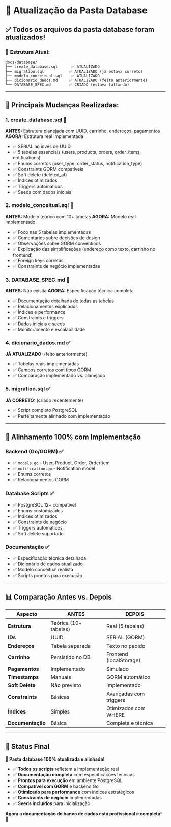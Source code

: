 # 🔄 Atualização da Pasta Database

## ✅ **Todos os arquivos da pasta database foram atualizados!**

### 📁 **Estrutura Atual:**
```
docs/database/
├── create_database.sql      ✅ ATUALIZADO
├── migration.sql           ✅ ATUALIZADO (já estava correto)
├── modelo_conceitual.sql    ✅ ATUALIZADO
├── dicionario_dados.md     ✅ ATUALIZADO (feito anteriormente)
└── DATABASE_SPEC.md        ✅ CRIADO (estava faltando)
```

---

## 🔄 **Principais Mudanças Realizadas:**

### **1. create_database.sql** 📝
**ANTES:** Estrutura planejada com UUID, carrinho, endereços, pagamentos
**AGORA:** Estrutura real implementada
- ✅ SERIAL ao invés de UUID
- ✅ 5 tabelas essenciais (users, products, orders, order_items, notifications)
- ✅ Enums corretos (user_type, order_status, notification_type)
- ✅ Constraints GORM compatíveis
- ✅ Soft delete (deleted_at)
- ✅ Índices otimizados
- ✅ Triggers automáticos
- ✅ Seeds com dados iniciais

### **2. modelo_conceitual.sql** 📝
**ANTES:** Modelo teórico com 10+ tabelas
**AGORA:** Modelo real implementado
- ✅ Foco nas 5 tabelas implementadas
- ✅ Comentários sobre decisões de design
- ✅ Observações sobre GORM conventions
- ✅ Explicação das simplificações (endereço como texto, carrinho no frontend)
- ✅ Foreign keys corretas
- ✅ Constraints de negócio implementadas

### **3. DATABASE_SPEC.md** 📝
**ANTES:** Não existia
**AGORA:** Especificação técnica completa
- ✅ Documentação detalhada de todas as tabelas
- ✅ Relacionamentos explicados
- ✅ Índices e performance
- ✅ Constraints e triggers
- ✅ Dados iniciais e seeds
- ✅ Monitoramento e escalabilidade

### **4. dicionario_dados.md** ✅
**JÁ ATUALIZADO:** (feito anteriormente)
- ✅ Tabelas reais implementadas
- ✅ Campos corretos com tipos GORM
- ✅ Comparação implementado vs. planejado

### **5. migration.sql** ✅
**JÁ CORRETO:** (criado recentemente)
- ✅ Script completo PostgreSQL
- ✅ Perfeitamente alinhado com implementação

---

## 🎯 **Alinhamento 100% com Implementação**

### **Backend (Go/GORM)** ✅
- ✅ `models.go` - User, Product, Order, OrderItem
- ✅ `notification.go` - Notification model
- ✅ Enums corretos
- ✅ Relacionamentos GORM

### **Database Scripts** ✅
- ✅ PostgreSQL 12+ compatível
- ✅ Enums customizados
- ✅ Índices otimizados
- ✅ Constraints de negócio
- ✅ Triggers automáticos
- ✅ Soft delete suportado

### **Documentação** ✅
- ✅ Especificação técnica detalhada
- ✅ Dicionário de dados atualizado
- ✅ Modelo conceitual realista
- ✅ Scripts prontos para execução

---

## 📊 **Comparação Antes vs. Depois**

| Aspecto | ANTES | DEPOIS |
|---------|--------|--------|
| **Estrutura** | Teórica (10+ tabelas) | Real (5 tabelas) |
| **IDs** | UUID | SERIAL (GORM) |
| **Endereços** | Tabela separada | Texto no pedido |
| **Carrinho** | Persistido no DB | Frontend (localStorage) |
| **Pagamentos** | Implementado | Simulado |
| **Timestamps** | Manuais | GORM automático |
| **Soft Delete** | Não previsto | Implementado |
| **Constraints** | Básicas | Avançadas com triggers |
| **Índices** | Simples | Otimizados com WHERE |
| **Documentação** | Básica | Completa e técnica |

---

## 🚀 **Status Final**

**🎉 Pasta database 100% atualizada e alinhada!**

- ✅ **Todos os scripts** refletem a implementação real
- ✅ **Documentação completa** com especificações técnicas
- ✅ **Prontos para execução** em ambiente PostgreSQL
- ✅ **Compatível com GORM** e backend Go
- ✅ **Otimizado para performance** com índices estratégicos
- ✅ **Constraints de negócio** implementadas
- ✅ **Seeds incluídos** para inicialização

**Agora a documentação do banco de dados está profissional e completa! 🚀**
